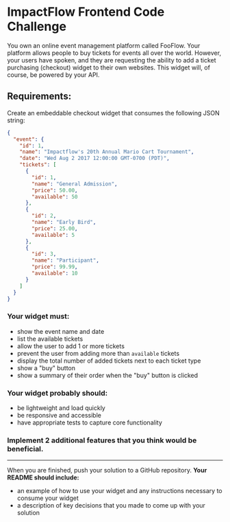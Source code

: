 # ImpactFlow Frontend Code Challenge

You own an online event management platform called FooFlow. Your platform allows people to buy tickets for events all over the world. However, your users have spoken, and they are requesting the ability to add a ticket purchasing (checkout) widget to their own websites. This widget will, of course, be powered by your API.

## Requirements:

Create an embeddable checkout widget that consumes the following JSON string:

```json
{
  "event": {
    "id": 1,
    "name": "Impactflow's 20th Annual Mario Cart Tournament",
    "date": "Wed Aug 2 2017 12:00:00 GMT-0700 (PDT)",
    "tickets": [
      {
        "id": 1,
        "name": "General Admission",
        "price": 50.00,
        "available": 50
      },
      {
        "id": 2,
        "name": "Early Bird",
        "price": 25.00,
        "available": 5
      },
      {
        "id": 3,
        "name": "Participant",
        "price": 99.99,
        "available": 10
      }
    ]
  }
}
```

### Your widget must:

* show the event name and date
* list the available tickets
* allow the user to add 1 or more tickets
* prevent the user from adding more than `available` tickets
* display the total number of added tickets next to each ticket type
* show a "buy" button
* show a summary of their order when the "buy" button is clicked

### Your widget probably should:

* be lightweight and load quickly
* be responsive and accessible
* have appropriate tests to capture core functionality

### Implement 2 additional features that you think would be beneficial.

---

When you are finished, push your solution to a GitHub repository. **Your README should include:**

* an example of how to use your widget and any instructions necessary to consume your widget
* a description of key decisions that you made to come up with your solution
